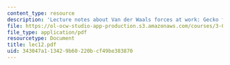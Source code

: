 ```yaml
---
content_type: resource
description: 'Lecture notes about Van der Waals forces at work: Gecko feet adhesion.'
file: https://ol-ocw-studio-app-production.s3.amazonaws.com/courses/3-052-nanomechanics-of-materials-and-biomaterials-spring-2007/343047a113429b60220bcf49be383870_lec12.pdf
file_type: application/pdf
resourcetype: Document
title: lec12.pdf
uid: 343047a1-1342-9b60-220b-cf49be383870
---
```

